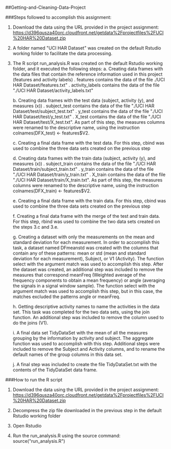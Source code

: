 ##Getting-and-Cleaning-Data-Project

###Steps followed to accomplish this assignment:

1. Download the data using the URL provided in the project assignment:
   https://d396qusza40orc.cloudfront.net/getdata%2Fprojectfiles%2FUCI%20HAR%20Dataset.zip

2. A folder named "UCI HAR Dataset" was created on the default Rstudio working folder to facilitate the data processing.

3. The R script run_analysis.R was created on the default Rstudio working folder, and it executed the following steps:
   a. Creating data frames with the data files that contain the reference information used in this project (features and activity labels)
      . features contains the data of the file ./UCI HAR Dataset/features.txt"
      . activity_labels contains the data of the file "./UCI HAR Dataset/activity_labels.txt"

   b. Creating data frames with the test data (subject, activity (y), and measures (x))
      . subject_test contains the data of the file "./UCI HAR Dataset/test/subject_test.txt"
      . y_test contains the data of the file "./UCI HAR Dataset/test/y_test.txt"
      . X_test  contains the data of the file "./UCI HAR Dataset/test/X_test.txt". As part of this step, the measures columns were renamed to the descriptive name, using the instruction colnames(DFX_test) <- features$V2.

   c. Creating a final data frame with the test data. For this step, cbind was used to combine the three data sets created on the previous step

   d. Creating data frames with the train data (subject, activity (y), and measures (x))
      . subject_train contains the data of the file "./UCI HAR Dataset/train/subject_train.txt"
      . y_train contains the data of the file "./UCI HAR Dataset/train/y_train.txt"
      . X_train  contains the data of the file "./UCI HAR Dataset/train/X_train.txt". As part of this step, the measures columns were renamed to the descriptive name, using the instruction colnames(DFX_train) <- features$V2.

   e. Creating a final data frame with the train data. For this step, cbind was used to combine the three data sets created on the previous step

   f. Creating a final data frame with the merge of the test and train data. For this step, rbind was used to combine the two data sets created on the steps 3.c and 3.e.

   g. Creating a dataset with only the measurements on the mean and standard deviation for each measurement. In order to accomplish this task, a dataset named DFmeanstd was created with the columns that contain any of these patterns: mean or std (mean and standard deviation for each measurement), Subject, or V1 (Activity). The function select with the argument match was used to accomplish this step. After the dataset was created, an additional step was included to remove the measures that correspond meanFreq (Weighted average of the frequency components to obtain a mean frequency) or angle (averaging the signals in a signal window sample). The function select with the argument match was used to accomplish this step, but in this case, the matches excluded the patterns angle or meanFreq.

   h. Getting descriptive activity names to name the activities in the data set. This task was completed for the two data sets, using the join function. An additional step was included to remove the column used to do the joins (V1).

   i. A final data set TidyDataSet with the mean of all the measures grouping by the information by activity and subject. The aggregate function was used to accomplish with this step. Additional steps were included to remove the Subject and Activity columns, and to rename the default names of the group columns in this data set.

   j. A final step was included to create the file TidyDataSet.txt with the contents of the TidyDataSet data frame.

###How to run the R script
1. Download the data using the URL provided in the project assignment:
   https://d396qusza40orc.cloudfront.net/getdata%2Fprojectfiles%2FUCI%20HAR%20Dataset.zip

2. Decompress the zip file downloaded in the previous step in the default Rstudio working folder

3. Open Rstudio

4. Run the run_analysis.R using the source command:
   source("run_analysis.R")